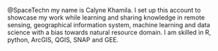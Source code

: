 @SpaceTechn my name is Calyne Khamila. I set up this account to showcase my work while learning and sharing knowledge in remote sensing, geographical information system, machine learning and data science with a bias towards natural resource domain. I am skilled in R, python, ArcGIS, QGIS, SNAP and GEE.

<!---
SpaceTechn/SpaceTechn is a ✨ special ✨ repository because its `README.md` (this file) appears on your GitHub profile.
You can click the Preview link to take a look at your changes.
--->
